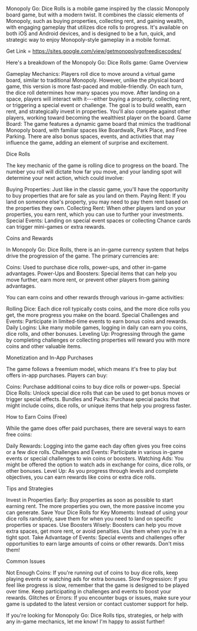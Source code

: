 Monopoly Go: Dice Rolls is a mobile game inspired by the classic
Monopoly board game, but with a modern twist. It combines the classic
elements of Monopoly, such as buying properties, collecting rent, and
gaining wealth, with engaging gameplay that utilizes dice rolls to
progress. It\'s available on both iOS and Android devices, and is
designed to be a fun, quick, and strategic way to enjoy Monopoly-style
gameplay in a mobile format.

Get Link = https://sites.google.com/view/getmonopolygofreedicecodes/

Here's a breakdown of the Monopoly Go: Dice Rolls game: Game Overview

Gameplay Mechanics: Players roll dice to move around a virtual game
board, similar to traditional Monopoly. However, unlike the physical
board game, this version is more fast-paced and mobile-friendly. On each
turn, the dice roll determines how many spaces you move. After landing
on a space, players will interact with it---either buying a property,
collecting rent, or triggering a special event or challenge. The goal is
to build wealth, earn rent, and strategically invest in properties.
You'll also compete against other players, working toward becoming the
wealthiest player on the board. Game Board: The game features a dynamic
game board that mimics the traditional Monopoly board, with familiar
spaces like Boardwalk, Park Place, and Free Parking. There are also
bonus spaces, events, and activities that may influence the game, adding
an element of surprise and excitement.

Dice Rolls

The key mechanic of the game is rolling dice to progress on the board.
The number you roll will dictate how far you move, and your landing spot
will determine your next action, which could involve:

Buying Properties: Just like in the classic game, you'll have the
opportunity to buy properties that are for sale as you land on them.
Paying Rent: If you land on someone else's property, you may need to pay
them rent based on the properties they own. Collecting Rent: When other
players land on your properties, you earn rent, which you can use to
further your investments. Special Events: Landing on special event
spaces or collecting Chance cards can trigger mini-games or extra
rewards.

Coins and Rewards

In Monopoly Go: Dice Rolls, there is an in-game currency system that
helps drive the progression of the game. The primary currencies are:

Coins: Used to purchase dice rolls, power-ups, and other in-game
advantages. Power-Ups and Boosters: Special items that can help you move
further, earn more rent, or prevent other players from gaining
advantages.

You can earn coins and other rewards through various in-game activities:

Rolling Dice: Each dice roll typically costs coins, and the more dice
rolls you get, the more progress you make on the board. Special
Challenges and Events: Participate in limited-time events to earn bonus
coins and rewards. Daily Logins: Like many mobile games, logging in
daily can earn you coins, dice rolls, and other bonuses. Leveling Up:
Progressing through the game by completing challenges or collecting
properties will reward you with more coins and other valuable items.

Monetization and In-App Purchases

The game follows a freemium model, which means it's free to play but
offers in-app purchases. Players can buy:

Coins: Purchase additional coins to buy dice rolls or power-ups. Special
Dice Rolls: Unlock special dice rolls that can be used to get bonus
moves or trigger special effects. Bundles and Packs: Purchase special
packs that might include coins, dice rolls, or unique items that help
you progress faster.

How to Earn Coins (Free)

While the game does offer paid purchases, there are several ways to earn
free coins:

Daily Rewards: Logging into the game each day often gives you free coins
or a few dice rolls. Challenges and Events: Participate in various
in-game events or special challenges to win coins or boosters. Watching
Ads: You might be offered the option to watch ads in exchange for coins,
dice rolls, or other bonuses. Level Up: As you progress through levels
and complete objectives, you can earn rewards like coins or extra dice
rolls.

Tips and Strategies

Invest in Properties Early: Buy properties as soon as possible to start
earning rent. The more properties you own, the more passive income you
can generate. Save Your Dice Rolls for Key Moments: Instead of using
your dice rolls randomly, save them for when you need to land on
specific properties or spaces. Use Boosters Wisely: Boosters can help
you move extra spaces, get more rent, or avoid penalties. Use them when
you're in a tight spot. Take Advantage of Events: Special events and
challenges offer opportunities to earn large amounts of coins or other
rewards. Don't miss them!

Common Issues

Not Enough Coins: If you\'re running out of coins to buy dice rolls,
keep playing events or watching ads for extra bonuses. Slow Progression:
If you feel like progress is slow, remember that the game is designed to
be played over time. Keep participating in challenges and events to
boost your rewards. Glitches or Errors: If you encounter bugs or issues,
make sure your game is updated to the latest version or contact customer
support for help.

If you\'re looking for Monopoly Go: Dice Rolls tips, strategies, or help
with any in-game mechanics, let me know! I\'m happy to assist further!
